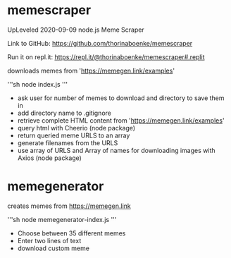 # memescraper

UpLeveled 2020-09-09 node.js Meme Scraper

Link to GitHub: https://github.com/thorinaboenke/memescraper

Run it on repl.it:
https://repl.it/@thorinaboenke/memescraper#.replit

downloads memes from 'https://memegen.link/examples'

'''sh
node index.js
'''

- ask user for number of memes to download and directory to save them in
- add directory name to .gitignore
- retrieve complete HTML content from 'https://memegen.link/examples'
- query html with Cheerio (node package)
- return queried meme URLS to an array
- generate filenames from the URLS
- use array of URLS and Array of names for downloading images with Axios (node package)

# memegenerator

creates memes from https://memegen.link

'''sh
node memegenerator-index.js
'''

- Choose between 35 different memes
- Enter two lines of text
- download custom meme
